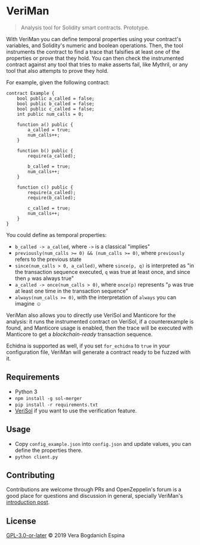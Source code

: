 # VeriMan

> Analysis tool for Solidity smart contracts. Prototype.

With VeriMan you can define temporal properties using your contract's variables, and Solidity's numeric and boolean operations. Then, the tool instruments the contract to find a trace that falsifies at least one of the properties or prove that they hold. You can then check the instrumented contract against any tool that tries to make asserts fail, like Mythril, or any tool that also attempts to prove they hold.

For example, given the following contract:

```Solidity
contract Example {
    bool public a_called = false;
    bool public b_called = false;
    bool public c_called = false;
    int public num_calls = 0;

    function a() public {
        a_called = true;
        num_calls++;
    }

    function b() public {
        require(a_called);
        
        b_called = true;
        num_calls++;
    }

    function c() public {
        require(a_called);
        require(b_called);

        c_called = true;
        num_calls++;
    }
}
```

You could define as temporal properties:

* `b_called -> a_called`, where `->` is a classical "implies"
* `previously(num_calls >= 0) && (num_calls >= 0)`, where `previously` refers to the previous state
* `since(num_calls > 0, a_called)`, where `since(p, q)` is interpreted as "in the transaction sequence executed,
`q` was true at least once, and since then `p` was always true"
* `a_called -> once(num_calls > 0)`, where `once(p)` represents "`p` was true at least one time in the
transaction sequence"
* `always(num_calls >= 0)`, with the interpretation of `always` you can imagine :relaxed:

VeriMan also allows you to directly use VeriSol and Manticore for the analysis: it runs the instrumented contract on VeriSol, if a counterexample is found, and Manticore usage is enabled, then the trace will be executed with Manticore to get a *blockchain-ready* transaction sequence.

Echidna is supported as well, if you set `for_echidna` to `true` in your configuration file, VeriMan will generate a contract ready to be fuzzed with it.

## Requirements
 
* Python 3
* `npm install -g sol-merger`
* `pip install -r requirements.txt`
* [VeriSol](https://github.com/microsoft/verisol/tree/e9184b3aadc35df91271e91dbfec05e9c560a73d) if you want to use the verification feature.

## Usage

* Copy `config_example.json` into `config.json` and update values, you can define the properties there.
* `python client.py`

## Contributing

Contributions are welcome through PRs and OpenZeppelin's forum is a good place for questions and discussion in general, specially VeriMan's [introduction post](https://forum.openzeppelin.com/t/veriman-a-prototype/1446).

## License

[GPL-3.0-or-later](LICENSE) © 2019 Vera Bogdanich Espina